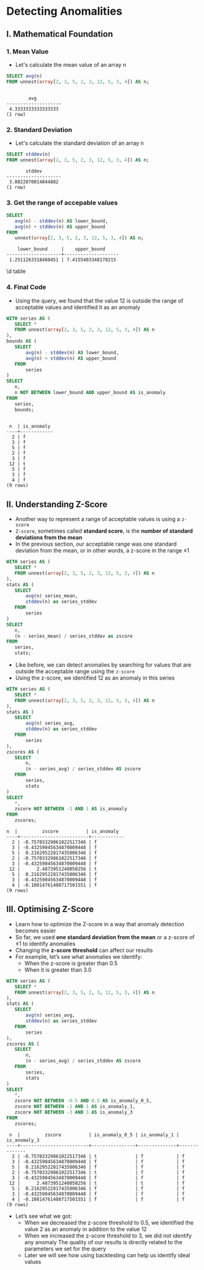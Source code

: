 
# Detecting Anomalities

## I. Mathematical Foundation 

### 1. Mean Value

- Let's calculate the mean value of an array n

```SQL
SELECT avg(n)
FROM unnest(array[2, 3, 5, 2, 3, 12, 5, 3, 4]) AS n;
```

```
 
        avg         
--------------------
 4.3333333333333333
(1 row)
```

### 2. Standard Deviation

- Let's calculate the standard deviation of an array n

```SQL
SELECT stddev(n)
FROM unnest(array[2, 3, 5, 2, 3, 12, 5, 3, 4]) AS n;
```

```
       stddev       
--------------------
 3.0822070014844882
(1 row)
```

### 3. Get the range of accepable values

```SQL
SELECT
   avg(n) - stddev(n) AS lower_bound,
   avg(n) + stddev(n) AS upper_bound
FROM
   unnest(array[2, 3, 5, 2, 3, 12, 5, 3, 4]) AS n;
```

```
    lower_bound     |    upper_bound     
--------------------+--------------------
 1.2511263318488451 | 7.4155403348178215
```
\d table

### 4. Final Code

- Using the query, we found that the value 12 is outside the range of acceptable values and identified it as an anomaly

```SQL
WITH series AS (
   SELECT *
   FROM unnest(array[2, 3, 5, 2, 3, 12, 5, 3, 4]) AS n
),
bounds AS (
   SELECT
       avg(n) - stddev(n) AS lower_bound,
       avg(n) + stddev(n) AS upper_bound
   FROM
       series
)
SELECT
   n,
   n NOT BETWEEN lower_bound AND upper_bound AS is_anomaly
FROM
   series,
   bounds;
   
```

```
 n  | is_anomaly 
----+------------
  2 | f
  3 | f
  5 | f
  2 | f
  3 | f
 12 | t
  5 | f
  3 | f
  4 | f
(9 rows)
```

## II. Understanding Z-Score

- Another way to represent a range of acceptable values is using a <code>z-score</code>
- <code>Z-score</code>, sometimes called **standard score**, is the **number of standard deviations from the mean** 
- In the previous section, our acceptable range was one standard deviation from the mean, or in other words, a z-score in the range ±1

```SQL
WITH series AS (
   SELECT *
   FROM unnest(array[2, 3, 5, 2, 3, 12, 5, 3, 4]) AS n
),
stats AS (
   SELECT
       avg(n) series_mean,
       stddev(n) as series_stddev
   FROM
       series
)
SELECT
   n,
   (n - series_mean) / series_stddev as zscore
FROM
   series,
   stats;
```

- Like before, we can detect anomalies by searching for values that are outside the acceptable range using the <code>z-score</code>
- Using the z-score, we identified 12 as an anomaly in this series

```SQL
WITH series AS (
   SELECT *
   FROM unnest(array[2, 3, 5, 2, 3, 12, 5, 3, 4]) AS n
),
stats AS (
   SELECT
       avg(n) series_avg,
       stddev(n) as series_stddev
   FROM
       series
),
zscores AS (
   SELECT
       n,
       (n - series_avg) / series_stddev AS zscore
   FROM
       series,
       stats
)
SELECT
   *,
   zscore NOT BETWEEN -1 AND 1 AS is_anomaly
FROM
   zscores;
```

```
n  |         zscore          | is_anomaly 
----+-------------------------+------------
  2 | -0.75703329861022517346 | f
  3 | -0.43259045634870009448 | f
  5 |  0.21629522817435006346 | f
  2 | -0.75703329861022517346 | f
  3 | -0.43259045634870009448 | f
 12 |      2.4873951240050256 | t
  5 |  0.21629522817435006346 | f
  3 | -0.43259045634870009448 | f
  4 | -0.10814761408717501551 | f
(9 rows)
```

## III. Optimising Z-Score

- Learn how to optimize the Z-score in a way that anomaly detection becomes easier
- So far, we used **one standard deviation from the mean** or a z-score of ±1 to identify anomalies 
- Changing the **z-score threshold** can affect our results
- For example, let’s see what anomalies we identify:
    - When the z-score is greater than 0.5
    - When it is greater than 3.0

```SQL
WITH series AS (
   SELECT *
   FROM unnest(array[2, 3, 5, 2, 3, 12, 5, 3, 4]) AS n
),
stats AS (
   SELECT
       avg(n) series_avg,
       stddev(n) as series_stddev
   FROM
       series
),
zscores AS (
   SELECT
       n,
       (n - series_avg) / series_stddev AS zscore
   FROM
       series,
       stats
)
SELECT
   *,
   zscore NOT BETWEEN -0.5 AND 0.5 AS is_anomaly_0_5,
   zscore NOT BETWEEN -1 AND 1 AS is_anomaly_1,
   zscore NOT BETWEEN -3 AND 3 AS is_anomaly_3
FROM
   zscores;
```
    
```
 n  |         zscore          | is_anomaly_0_5 | is_anomaly_1 | is_anomaly_3 
----+-------------------------+----------------+--------------+--------------
  2 | -0.75703329861022517346 | t              | f            | f
  3 | -0.43259045634870009448 | f              | f            | f
  5 |  0.21629522817435006346 | f              | f            | f
  2 | -0.75703329861022517346 | t              | f            | f
  3 | -0.43259045634870009448 | f              | f            | f
 12 |      2.4873951240050256 | t              | t            | f
  5 |  0.21629522817435006346 | f              | f            | f
  3 | -0.43259045634870009448 | f              | f            | f
  4 | -0.10814761408717501551 | f              | f            | f
(9 rows)
```

- Let’s see what we got:
    - When we decreased the z-score threshold to 0.5, we identified the value 2 as an anomaly in addition to the value 12
    - When we increased the z-score threshold to 3, we did not identify any anomaly
The quality of our results is directly related to the parameters we set for the query 
    - Later we will see how using backtesting can help us identify ideal values
